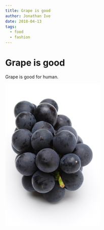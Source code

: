 ```yaml
---
title: Grape is good
author: Jonathan Ive
date: 2018-04-13
tags:
  - food
  - fashion
---
```


# Grape is good

Grape is good for human.

<img src="./images/grape/sample.jpg" width="300">
